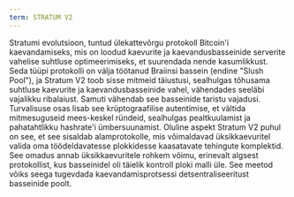 ```yaml
---
term: STRATUM V2
---
```


Stratumi evolutsioon, tuntud ülekattevõrgu protokoll Bitcoin'i kaevandamiseks, mis on loodud kaevurite ja kaevandusbasseinide serverite vahelise suhtluse optimeerimiseks, et suurendada nende kasumlikkust. Seda tüüpi protokolli on välja töötanud Braiinsi bassein (endine "Slush Pool"), ja Stratum V2 toob sisse mitmeid täiustusi, sealhulgas tõhusama suhtluse kaevurite ja kaevandusbasseinide vahel, vähendades seeläbi vajalikku ribalaiust. Samuti vähendab see basseinide taristu vajadusi. Turvalisuse osas lisab see krüptograafilise autentimise, et vältida mitmesuguseid mees-keskel ründeid, sealhulgas pealtkuulamist ja pahatahtlikku hashrate'i ümbersuunamist. Oluline aspekt Stratum V2 puhul on see, et see sisaldab alamprotokolle, mis võimaldavad üksikkaevuritel valida oma töödeldavatesse plokkidesse kaasatavate tehingute komplektid. See omadus annab üksikkaevuritele rohkem võimu, erinevalt algsest protokollist, kus basseinidel oli täielik kontroll ploki malli üle. See meetod võiks seega tugevdada kaevandamisprotsessi detsentraliseeritust basseinide poolt.